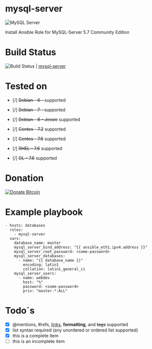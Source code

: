mysql-server
=========
![MySQL Server](https://sqlbackupandftp.com/blog/wp-content/uploads/2018/11/logo-mysql-170x170.png)

Install Ansible Role for MySQL-Server 5.7 Community Edition

# Build Status
![Build Status](https://travis-ci.org/iDustbin/mysql-server.svg?branch=master "https://travis-ci.org/iDustbin/mysql-server/") | [mysql-server](https://travis-ci.org/iDustbin/mysql-server/)

# Tested on
- [/] <del>Debian - 6 - </del> supported
- [/] <del>Debian - 7 - </del> supported
- [/] <del>Debian - 8 - Jessie</del> supported

- [/] <del>Centos - 7.2</del> supported
- [/] <del>Centos - 7.6</del> supported

- [/] <del>RHEL - 7.6</del> supported
- [/] <del>OL - 7.6</del> supported

# Donation
[![Donate Bitcoin](https://img.shields.io/badge/donate-€10-orange.svg)](http://example.com/donate-bitcoin/?amount=10&currency=EUR)

# Example playbook
    - hosts: databases
      roles:
        - mysql-server
      vars:
        database_name: master
        mysql_server_bind_address: "{{ ansible_eth1.ipv4.address }}"
        mysql_server_root_password: <some-password>
        mysql_server_databases:
          - name: "{{ database_name }}"
            encoding: latin1
            collation: latin1_general_ci
        mysql_server_users:
          - name: webdev
            host: "%"
            password: <some-password>
            priv: "master.*:ALL"

# Todo´s
- [x] @mentions, #refs, [links](), **formatting**, and <del>tags</del> supported
- [x] list syntax required (any unordered or ordered list supported)
- [x] this is a complete item
- [ ] this is an incomplete item